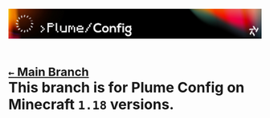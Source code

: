 ![Banner](artwork/banner.png)

# <sub>[`←` Main Branch](https://github.com/Krlite/Plume-Config)</sub><br />This branch is for Plume Config on Minecraft `1.18` versions.
